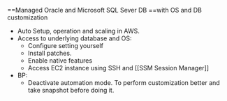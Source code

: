 ==Managed Oracle and Microsoft SQL Sever DB ==with OS and DB customization
- Auto Setup, operation and scaling in AWS.
- Access to underlying database and OS:
	- Configure setting yourself
	- Install patches.
	- Enable native features
	- Access EC2 instance using SSH and [[SSM Session Manager]]
- BP:
	- Deactivate automation mode. To perform customization better and take snapshot before doing it.
